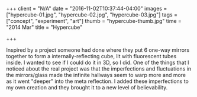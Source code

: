 +++
client = "N/A"
date = "2016-11-02T10:37:44-04:00"
images = ["hypercube-01.jpg", "hypercube-02.jpg", "hypercube-03.jpg"]
tags = ["concept", "experiment", "art"]
thumb = "hypercube-thumb.jpg"
time = "2014 Mar"
title = "Hypercube"

+++

Inspired by a project someone had done where they put 6 one-way mirrors together to form a internally-reflecting cube, lit with fluorescent tubes inside. I wanted to see if I could do it in 3D, so I did. One of the things that I noticed about the real project was that the imperfections and fluctuations in the mirrors/glass made the infinite hallways seem to warp more and more as it went "deeper" into the meta reflection. I added these imperfections to my own creation and they brought it to a new level of believability.
